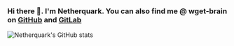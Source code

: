 ### Hi there 👋. I'm Netherquark. You can also find me @ wget-brain on [GitHub](https://github.com/wget-brain) and [GitLab](https://gitlab.com/wget-brain)

![Netherquark's GitHub stats](https://github-readme-stats.vercel.app/api?username=Netherquark&show_icons=true&theme=github_dark)
